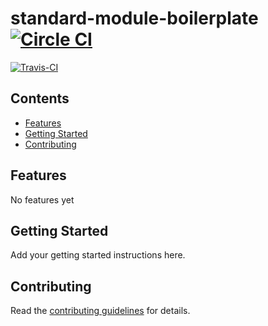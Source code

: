 # standard-module-boilerplate [![Circle CI](https://circleci.com/gh/gaboesquivel/standard-module-boilerplate/tree/master.svg?style=svg)](https://circleci.com/gh/gaboesquivel/standard-module-boilerplate/tree/master)
[![Travis-CI](https://travis-ci.org/gaboesquivel/standard-module-boilerplate.svg)](https://travis-ci.org/gaboesquivel/standard-module-boilerplate)



<!-- START doctoc generated TOC please keep comment here to allow auto update -->
<!-- DON'T EDIT THIS SECTION, INSTEAD RE-RUN doctoc TO UPDATE -->
## Contents

- [Features](#features)
- [Getting Started](#getting-started)
- [Contributing](#contributing)

<!-- END doctoc generated TOC please keep comment here to allow auto update -->

## Features

No features yet

## Getting Started

Add your getting started instructions here.

## Contributing

Read the [contributing guidelines](CONTRIBUTING.md) for details.
